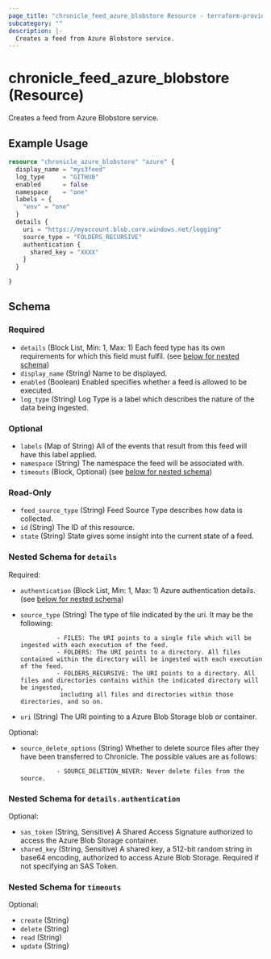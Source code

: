 ```yaml
---
page_title: "chronicle_feed_azure_blobstore Resource - terraform-provider-chronicle"
subcategory: ""
description: |-
  Creates a feed from Azure Blobstore service.
---
```


# chronicle_feed_azure_blobstore (Resource)

Creates a feed from Azure Blobstore service.

## Example Usage

```terraform
resource "chronicle_azure_blobstore" "azure" {
  display_name = "mys3feed"
  log_type     = "GITHUB"
  enabled      = false
  namespace    = "one"
  labels = {
    "env" = "one"
  }
  details {
    uri = "https://myaccount.blob.core.windows.net/logging"
    source_type = "FOLDERS_RECURSIVE"
    authentication {
      shared_key = "XXXX"
    }
  }

}
```

<!-- schema generated by tfplugindocs -->
## Schema

### Required

- `details` (Block List, Min: 1, Max: 1) Each feed type has its own requirements for which this field must fulfil. (see [below for nested schema](#nestedblock--details))
- `display_name` (String) Name to be displayed.
- `enabled` (Boolean) Enabled specifies whether a feed is allowed to be executed.
- `log_type` (String) Log Type is a label which describes the nature of the data being ingested.

### Optional

- `labels` (Map of String) All of the events that result from this feed will have this label applied.
- `namespace` (String) The namespace the feed will be associated with.
- `timeouts` (Block, Optional) (see [below for nested schema](#nestedblock--timeouts))

### Read-Only

- `feed_source_type` (String) Feed Source Type describes how data is collected.
- `id` (String) The ID of this resource.
- `state` (String) State gives some insight into the current state of a feed.

<a id="nestedblock--details"></a>
### Nested Schema for `details`

Required:

- `authentication` (Block List, Min: 1, Max: 1) Azure authentication details. (see [below for nested schema](#nestedblock--details--authentication))
- `source_type` (String) The type of file indicated by the uri. It may be the following:

				- FILES: The URI points to a single file which will be ingested with each execution of the feed.
				- FOLDERS: The URI points to a directory. All files contained within the directory will be ingested with each execution of the feed.
				- FOLDERS_RECURSIVE: The URI points to a directory. All files and directories contains within the indicated directory will be ingested,
				 including all files and directories within those directories, and so on.
- `uri` (String) The URI pointing to a Azure Blob Storage blob or container.

Optional:

- `source_delete_options` (String) Whether to delete source files after they have been transferred to Chronicle. The possible values are as follows:

				- SOURCE_DELETION_NEVER: Never delete files from the source.

<a id="nestedblock--details--authentication"></a>
### Nested Schema for `details.authentication`

Optional:

- `sas_token` (String, Sensitive) A Shared Access Signature authorized to access the Azure Blob Storage container.
- `shared_key` (String, Sensitive) A shared key, a 512-bit random string in base64 encoding, authorized to access Azure Blob Storage. Required if not specifying an SAS Token.



<a id="nestedblock--timeouts"></a>
### Nested Schema for `timeouts`

Optional:

- `create` (String)
- `delete` (String)
- `read` (String)
- `update` (String)
